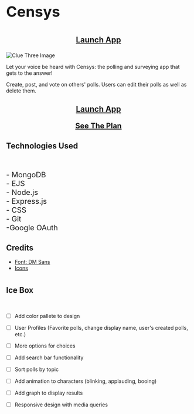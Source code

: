 # <p style="font-size: 40px;">Censys</p>
## <p style= "text-align: center;"> [Launch App](https://clue-three.netlify.app/)</p>
![Clue Three Image](https://i.imgur.com/4PiGrUp.png)

<p> Let your voice be heard with Censys: the polling and surveying app that gets to the answer! <br>

Create, post, and vote on others' polls. Users can edit their polls as well as delete them.
 </p>


## <p style= "text-align: center;"> [Launch App](https://clue-three.netlify.app/)</p> <p style= "text-align: center; font-size: 20px"> [See The Plan](https://trello.com/b/2DOBgbT7/polling-app-planning)</p>

## Technologies Used

<br>
<p style="font-size: 20px;">
- MongoDB
<br>
- EJS
<br>
- Node.js
<br>
- Express.js
<br>
- CSS
<br>
- Git
<br>
-Google OAuth
<br>



## Credits
- [Font: DM Sans](https://fonts.google.com/specimen/DM+Sans)
- [Icons](https://fontawesome.com/)


#
## Ice Box

<br>


- [ ] Add color pallete to design
- [ ] User Profiles (Favorite polls, change display name, user's created polls, etc.)
- [ ] More options for choices
- [ ] Add search bar functionality
- [ ] Sort polls by topic
- [ ] Add animation to characters (blinking, applauding, booing)
- [ ] Add graph to display results
- [ ] Responsive design with media queries 

